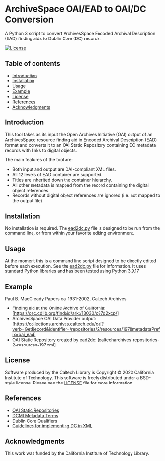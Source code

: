 # ArchiveSpace OAI/EAD to OAI/DC Conversion

A Python 3 script to convert ArchivesSpace Encoded Archival Description (EAD) finding aids to Dublin Core (DC) records.

[![License](https://img.shields.io/badge/License-BSD--like-lightgrey)](https://choosealicense.com/licenses/bsd-3-clause)


## Table of contents

* [Introduction](#introduction)
* [Installation](#installation)
* [Usage](#usage)
* [Example](#example)
* [License](#license)
* [References](#references)
* [Acknowledgments](#acknowledgments)


## Introduction

This tool takes as its input the Open Archives Initiative (OAI) output of an ArchivesSpace resource finding aid in Encoded Archival Description (EAD) format and converts it to an OAI Static Repository containing DC metadata records with links to digital objects. 

The main features of the tool are:

* Both input and output are OAI-compliant XML files.
* All 12 levels of EAD container are supported.
* Titles are inherited down the container hierarchy.
* All other metadata is mapped from the record containing the digital object references.
* Records without digital object references are ignored (i.e. not mapped to the output file)


## Installation

No installation is required. The [ead2dc.py](ead2dc.py) file is designed to be run from the command line, or from within your favorite editing environment.
 

## Usage

At the moment this is a command line script designed to be directly edited before each execution. See the [ead2dc.py](ead2dc.py) file for information. It uses standard Python libraries and has been tested using Python 3.9.17


## Example

Paul B. MacCready Papers ca. 1931-2002, Caltech Archives

* Finding aid at the Online Archive of California: [https://oac.cdlib.org/findaid/ark:/13030/c87d2xcp/]
* ArchivesSpace OAI Data Provider output: [https://collections.archives.caltech.edu/oai?verb=GetRecord&identifier=/repositories/2/resources/197&metadataPrefix=oai_ead]
* OAI Static Repository created by ead2dc: [caltecharchives-repositories-2-resources-197.xml]


## License

Software produced by the Caltech Library is Copyright © 2023 California Institute of Technology.  This software is freely distributed under a BSD-style license.  Please see the [LICENSE](LICENSE) file for more information.


## References

* [OAI Static Repositories](http://www.openarchives.org/OAI/2.0/guidelines-static-repository.htm)
* [DCMI Metadata Terms](https://www.dublincore.org/specifications/dublin-core/dcmi-terms/)
* [Dublin Core Qualifiers](https://www.dublincore.org/specifications/dublin-core/dcmes-qualifiers/)
* [Guidelines for implementing DC in XML](https://www.dublincore.org/specifications/dublin-core/dc-xml-guidelines/2002-04-14/)


## Acknowledgments

This work was funded by the California Institute of Technology Library.